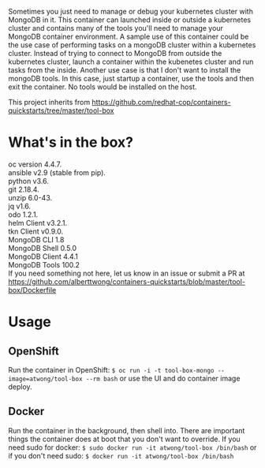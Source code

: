 Sometimes you just need to manage or debug your kubernetes cluster with MongoDB in it.   This container can launched inside or outside a kubernetes cluster and contains many of the tools you'll need to manage your MongoDB container environment.  A sample use of this container could be the use case of performing tasks on a mongoDB cluster within a kubernetes cluster.   Instead of trying to connect to MongoDB from outside the kubernetes cluster, launch a container within the kubenetes cluster and run tasks from the inside.     Another use case is that I don't want to install the mongoDB tools.   In this case, just startup a container, use the tools and then exit the container.  No tools would be installed on the host. 

This project inherits from https://github.com/redhat-cop/containers-quickstarts/tree/master/tool-box

# What's in the box? 

oc version 4.4.7.   
ansible v2.9 (stable from pip).   
python v3.6.    
git 2.18.4.      
unzip 6.0-43.   
jq v1.6.    
odo 1.2.1.   
helm Client v3.2.1.   
tkn Client v0.9.0.  
MongoDB CLI 1.8  
MongoDB Shell 0.5.0     
MongoDB Client 4.4.1   
MongoDB Tools 100.2       
If you need something not here, let us know in an issue or submit a PR at https://github.com/alberttwong/containers-quickstarts/blob/master/tool-box/Dockerfile


# Usage

## OpenShift

Run the container in OpenShift: `$ oc run -i -t tool-box-mongo --image=atwong/tool-box --rm bash` or use the UI and do container image deploy.

## Docker

Run the container in the background, then shell into. There are important things the container does at boot that you don't want to override. If you need sudo for docker: `$ sudo docker run -it atwong/tool-box /bin/bash` or if you don't need sudo: `$ docker run -it atwong/tool-box /bin/bash`

